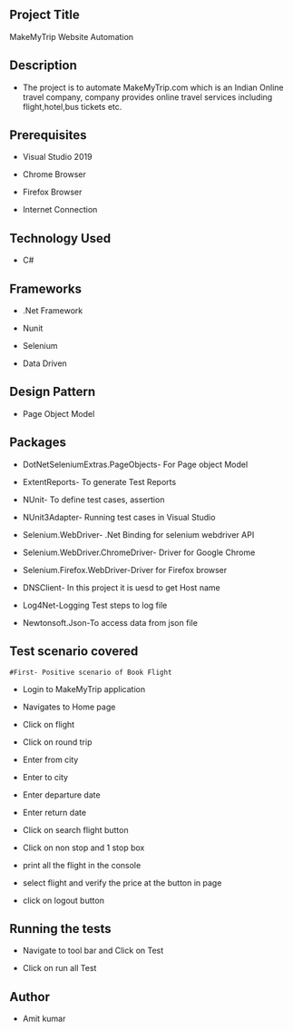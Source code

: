 ## Project Title



MakeMyTrip Website Automation




## Description

* The project is to automate MakeMyTrip.com which is an Indian Online travel company, company provides online travel services including flight,hotel,bus tickets etc.

## Prerequisites

* Visual Studio 2019  

* Chrome Browser  

* Firefox Browser

* Internet Connection

## Technology Used

* C#

## Frameworks

* .Net Framework  

* Nunit  

* Selenium  

* Data Driven 

## Design Pattern

* Page Object Model

## Packages

* DotNetSeleniumExtras.PageObjects- For Page object Model  

* ExtentReports- To generate Test Reports   

* NUnit- To define test cases, assertion  

* NUnit3Adapter- Running test cases in Visual Studio  

* Selenium.WebDriver- .Net Binding for selenium webdriver API  

* Selenium.WebDriver.ChromeDriver- Driver for Google Chrome  

* Selenium.Firefox.WebDriver-Driver for Firefox browser

* DNSClient- In this project it is uesd to get Host name

* Log4Net-Logging Test steps to log file

* Newtonsoft.Json-To access data from json file


## Test scenario covered

    #First- Positive scenario of Book Flight

* Login to MakeMyTrip application  

* Navigates to Home page  

* Click on flight 

* Click on round trip

* Enter from city 
* Enter to city
* Enter departure date
* Enter return date  

* Click on search flight button 
* Click on non stop and 1 stop box
* print all the flight in the console
* select flight and verify the price at the button in page
* click on logout button

## Running the tests


* Navigate to tool bar and Click on Test  

* Click on run all Test


## Author



* Amit kumar
